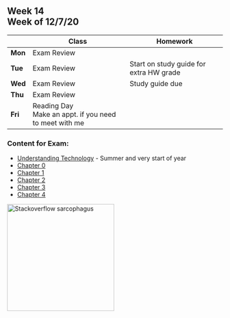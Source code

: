 <meta http-equiv="refresh" content="300"/>

## Week 14<br>Week of 12/7/20   

  |       |Class                  |Homework   |
  |-------|---------              |---------  |
  |**Mon**|Exam Review | |
  |**Tue**|Exam Review |Start on study guide for extra HW grade |
  |**Wed**|Exam Review |Study guide due |
  |**Thu**|Exam Review | |
  |**Fri**|Reading Day<br>Make an appt. if you need to meet with me | |

  ### Content for Exam:
  
  * [Understanding Technology](/ap/curriculum/understanding_technology) - Summer and very start of year
  * [Chapter 0](/ap/curriculum/0)
  * [Chapter 1](/ap/curriculum/1)
  * [Chapter 2](/ap/curriculum/2) 
  * [Chapter 3](/ap/curriculum/4)
  * [Chapter 4](/ap/curriculum/4) 
  
<img src="\ap\assets\img\stackoverflow-god.jpg" alt="Stackoverflow sarcophagus" height="250">